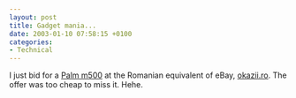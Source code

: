 ```yaml
---
layout: post
title: Gadget mania...
date: 2003-01-10 07:58:15 +0100
categories:
- Technical
---
```

I just bid for a <a href="http://www.palm.com/products/palmm500/" title="Great gadget! :-)">Palm m500</a> at the Romanian equivalent of eBay, <a href="http://www.okazii.ro">okazii.ro</a>. The offer was too cheap to miss it. Hehe.


